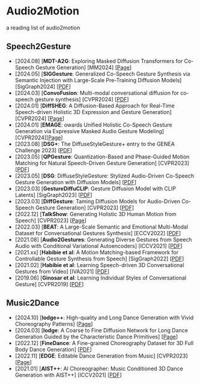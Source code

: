 # Audio2Motion
a reading list of audio2motion  
## Speech2Gesture
* [2024.08] [**MDT-A2G**: Exploring Masked Diffusion Transformers for Co-Speech Gesture Generation] [MM2024] [[Page](https://xiaofenmao.github.io/web-project/MDT-A2G/)]
* [2024.05] [**SIGGesture**: Generalized Co-Speech Gesture Synthesis via Semantic Injection with Large-Scale Pre-Training Diffusion Models] [SigGraph2024] [[PDF](https://arxiv.org/pdf/2405.13336)]
* [2024.03] [**ConvoFusion**: Multi-modal conversational diffusion for co-speech gesture synthesis] [CVPR2024] [[PDF](https://arxiv.org/pdf/2403.17936)]
* [2024.01] [**DiffSHEG**: A Diffusion-Based Approach for Real-Time Speech-driven Holistic 3D Expression and Gesture Generation] [CVPR2024] [[Page](https://jeremycjm.github.io/proj/DiffSHEG/)]
* [2024.01] [**EMAGE**: owards Unified Holistic Co-Speech Gesture Generation via Expressive Masked Audio Gesture Modeling] [CVPR2024][[Page](https://pantomatrix.github.io/EMAGE/)]
* [2023.08] [**DSG+**: The DiffuseStyleGesture+ entry to the GENEA Challenge 2023] [[PDF](https://arxiv.org/pdf/2308.13879)]
* [2023.05] [**QPGesture**: Quantization-Based and Phase-Guided Motion Matching for Natural Speech-Driven Gesture Generation] [CVPR2023] [[PDF](https://arxiv.org/pdf/2305.11094)]
* [2023.05] [**DSG**: DiffuseStyleGesture: Stylized Audio-Driven Co-Speech Gesture Generation with Diffusion Models] [[PDF](https://arxiv.org/pdf/2305.04919)]
* [2023.03] [**GestureDiffuCLIP**: Gesture Diffusion Model with CLIP Latents] [SigGraph2023] [[PDF](https://arxiv.org/pdf/2303.14613)]
* [2023.03] [**DiffGesture**: Taming Diffusion Models for Audio-Driven Co-Speech Gesture Generation] [CVPR2023] [[PDF](https://arxiv.org/pdf/2303.09119)]
* [2022.12] [**TalkShow**: Generating Holistic 3D Human Motion from Speech] [CVPR2023] [[Page](https://talkshow.is.tue.mpg.de/)]
* [2022.03] [**BEAT**: A Large-Scale Semantic and Emotional Multi-Modal Dataset for Conversational Gestures Synthesis] [ECCV2022] [[PDF](https://arxiv.org/pdf/2203.05297)]
* [2021.08] [**Audio2Gestures**: Generating Diverse Gestures from Speech Audio with Conditional Variational Autoencoders] [ICCV2021] [[PDF](https://arxiv.org/pdf/2108.06720)]
* [2021.xx] [**Habibie et al**: A Motion Matching-based Framework for Controllable Gesture Synthesis from Speech] [SigGraph2022] [[PDF](https://vcai.mpi-inf.mpg.de/projects/SpeechGestureMatching/data/paper.pdf)]
* [2021.02] [**Habibie et al**: Learning Speech-driven 3D Conversational Gestures from Video] [IVA2021] [[PDF](https://arxiv.org/pdf/2102.06837)]
* [2019.06] [**Ginosar et al**: Learning Individual Styles of Conversational Gesture] [CVPR2019] [[PDF](https://arxiv.org/pdf/1906.04160)]

## Music2Dance
* [2024.10] [**lodge++**: High-quality and Long Dance Generation with Vivid Choreography Patterns] [[Page](https://li-ronghui.github.io/lodgepp)]
* [2024.03] [**lodge**: A Coarse to Fine Diffusion Network for Long Dance Generation Guided by the Characteristic Dance Primitives] [[Page](https://li-ronghui.github.io/lodge)]
* [2022.12] [**FineDance**: A Fine-grained Choreography Dataset for 3D Full Body Dance Generation] [[PDF](https://arxiv.org/pdf/2212.03741)]
* [2022.11] [**EDGE**: Editable Dance Generation from Music] [CVPR2023] [[Page](https://edge-dance.github.io/)]
* [2021.01] [**AIST++**: AI Choreographer: Music Conditioned 3D Dance Generation with AIST++] [ICCV2021] [[PDF](https://arxiv.org/pdf/2101.08779)]
